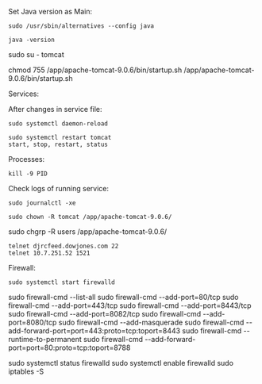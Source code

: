 
Set Java version as Main:

    sudo /usr/sbin/alternatives --config java
    
    java -version

sudo su - tomcat

chmod 755 /app/apache-tomcat-9.0.6/bin/startup.sh
/app/apache-tomcat-9.0.6/bin/startup.sh


Services:

After changes in service file:

    sudo systemctl daemon-reload
    
    sudo systemctl restart tomcat
    start, stop, restart, status

Processes:

    kill -9 PID
    
Check logs of running service:

    sudo journalctl -xe
    
    sudo chown -R tomcat /app/apache-tomcat-9.0.6/
sudo chgrp -R users /app/apache-tomcat-9.0.6/

    telnet djrcfeed.dowjones.com 22
    telnet 10.7.251.52 1521  
   
Firewall:

    sudo systemctl start firewalld
sudo firewall-cmd --list-all
sudo firewall-cmd --add-port=80/tcp
sudo firewall-cmd --add-port=443/tcp
sudo firewall-cmd --add-port=8443/tcp
sudo firewall-cmd --add-port=8082/tcp
sudo firewall-cmd --add-port=8080/tcp
sudo firewall-cmd --add-masquerade
sudo firewall-cmd --add-forward-port=port=443:proto=tcp:toport=8443
sudo firewall-cmd --runtime-to-permanent
sudo firewall-cmd --add-forward-port=port=80:proto=tcp:toport=8788


sudo systemctl status firewalld
sudo systemctl enable firewalld
sudo iptables -S
    
